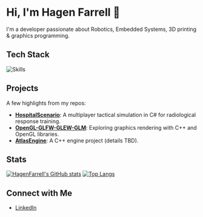 # Hi, I'm Hagen Farrell 👋

I'm a developer passionate about Robotics, Embedded Systems, 3D printing & graphics programming.

## Tech Stack
![Skills](https://skillicons.dev/icons?i=cpp,cs,lua,neovim)

## Projects
A few highlights from my repos:
- **[HospitalScenario](https://github.com/HagenFarrell/HospitalScenario)**: A multiplayer tactical simulation in C# for radiological response training.
- **[OpenGL-GLFW-GLEW-GLM](https://github.com/HagenFarrell/OpenGL-GLFW-GLEW-GLM)**: Exploring graphics rendering with C++ and OpenGL libraries.
- **[AtlasEngine](https://github.com/HagenFarrell/AtlasEngine)**: A C++ engine project (details TBD).

## Stats
[![HagenFarrell's GitHub stats](https://github-readme-stats.vercel.app/api?username=HagenFarrell&show_icons=true&theme=radical)](https://github.com/anuraghazra/github-readme-stats)
[![Top Langs](https://github-readme-stats.vercel.app/api/top-langs/?username=HagenFarrell&layout=compact&langs_count=6)](https://github.com/anuraghazra/github-readme-stats)

## Connect with Me
- [LinkedIn](https://linkedin.com/in/hagenfarrell)
